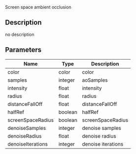 Screen space ambient occlusion



## Description
no description
## Parameters

<table>
<thead>
	<tr>
		<th>Name</th>
		<th>Type</th>
		<th>Description</th>
	</tr>
</thead>
<tr>
	<td>color</td>
	<td><div class='bg-lime-800 px-2 py-px text-white rounded-sm'>color</div></td>
	<td>color</td>
</tr>
<tr>
	<td>samples</td>
	<td><div class='bg-orange-800 px-2 py-px text-white rounded-sm'>integer</div></td>
	<td>aoSamples</td>
</tr>
<tr>
	<td>intensity</td>
	<td><div class='bg-yellow-800 px-2 py-px text-white rounded-sm'>float</div></td>
	<td>intensity</td>
</tr>
<tr>
	<td>radius</td>
	<td><div class='bg-yellow-800 px-2 py-px text-white rounded-sm'>float</div></td>
	<td>radius</td>
</tr>
<tr>
	<td>distanceFallOff</td>
	<td><div class='bg-yellow-800 px-2 py-px text-white rounded-sm'>float</div></td>
	<td>distanceFallOff</td>
</tr>
<tr>
	<td>halfRef</td>
	<td><div class='bg-emerald-800 px-2 py-px text-white rounded-sm'>boolean</div></td>
	<td>halfRef</td>
</tr>
<tr>
	<td>screenSpaceRadius</td>
	<td><div class='bg-emerald-800 px-2 py-px text-white rounded-sm'>boolean</div></td>
	<td>screenSpaceRadius</td>
</tr>
<tr>
	<td>denoiseSamples</td>
	<td><div class='bg-orange-800 px-2 py-px text-white rounded-sm'>integer</div></td>
	<td>denoise samples</td>
</tr>
<tr>
	<td>denoiseRadius</td>
	<td><div class='bg-yellow-800 px-2 py-px text-white rounded-sm'>float</div></td>
	<td>denoise radius</td>
</tr>
<tr>
	<td>denoiseIterations</td>
	<td><div class='bg-orange-800 px-2 py-px text-white rounded-sm'>integer</div></td>
	<td>denoise iterations</td>
</tr>
</table>